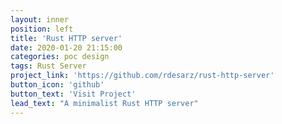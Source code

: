 ```yaml
---
layout: inner
position: left
title: 'Rust HTTP server'
date: 2020-01-20 21:15:00
categories: poc design
tags: Rust Server
project_link: 'https://github.com/rdesarz/rust-http-server'
button_icon: 'github'
button_text: 'Visit Project'
lead_text: "A minimalist Rust HTTP server"
---
```

